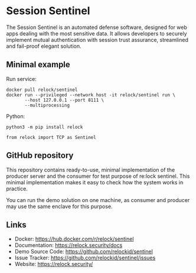 Session Sentinel
================

The Session Sentinel is an automated defense software, designed for web apps dealing with the most sensitive data. It allows developers to securely implement mutual authentication with session trust assurance, streamlined and fail-proof elegant solution.

Minimal example
---------------
Run service:

    docker pull relock/sentinel
    docker run --privileged --network host -it relock/sentinel run \
           --host 127.0.0.1 --port 8111 \
           --multiprocessing

Python:

    python3 -m pip install relock
    
    from relock import TCP as Sentinel

GitHub repository
-----------------

This repository contains ready-to-use, minimal implementation of the producer server and the consumer for test purpose of re:lock sentinel. This minimal implementation makes it easy to check how the system works in practice.

You can run the demo solution on one machine, as consumer and producer may use the same enclave for this purpose.

Links
-----

-   Docker: https://hub.docker.com/r/relock/sentinel
-   Documentation: https://relock.security/docs
-   Demo Source Code: https://github.com/relockid/sentinel
-   Issue Tracker: https://github.com/relockid/sentinel/issues
-   Website: https://relock.security/